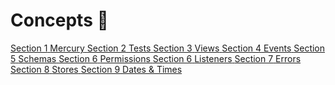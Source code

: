 # Concepts 🧱

<div class="guide-sections">
    <a href="mercury/" class="section-link">
        <span class="section-number">Section 1</span>
        <span class="section-title">Mercury</span>
    </a>
    <a href="tests/" class="section-link">
        <span class="section-number">Section 2</span>
        <span class="section-title">Tests</span>
    </a>
    <a href="views/" class="section-link">
        <span class="section-number">Section 3</span>
        <span class="section-title">Views</span>
    </a>
    <a href="events/" class="section-link">
        <span class="section-number">Section 4</span>
        <span class="section-title">Events</span>
    </a>
    <a href="schemas/" class="section-link">
        <span class="section-number">Section 5</span>
        <span class="section-title">Schemas</span>
    </a>
    <a href="permissions/" class="section-link">
        <span class="section-number">Section 6</span>
        <span class="section-title">Permissions</span>
    </a>
    <a href="listeners/" class="section-link">
        <span class="section-number">Section 6</span>
        <span class="section-title">Listeners</span>
    </a>
    <a href="errors/" class="section-link">
        <span class="section-number">Section 7</span>
        <span class="section-title">Errors</span>
    </a>
    <a href="stores/" class="section-link">
        <span class="section-number">Section 8</span>
        <span class="section-title">Stores</span>
    </a>
    <a href="dates-times/" class="section-link">
        <span class="section-number">Section 9</span>
        <span class="section-title">Dates & Times</span>
    </a>

</div>
